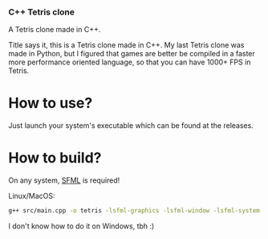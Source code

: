 ### C++ Tetris clone
A Tetris clone made in C++.

Title says it, this is a Tetris clone made in C++.
My last Tetris clone was made in Python, but I figured
that games are better be compiled in a faster more
performance oriented language, so that you can have
1000+ FPS in Tetris.

# How to use?
Just launch your system's executable which can be found
at the releases.

# How to build?
On any system, [SFML](https://www.sfml-dev.org/download.php) is required!

Linux/MacOS:

```bash
g++ src/main.cpp -o tetris -lsfml-graphics -lsfml-window -lsfml-system
```

I don't know how to do it on Windows, tbh :)
